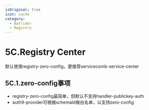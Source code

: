 ```yaml
---
isOriginal: true
icon: cache
category:
  - Batrider
  - Registry
---
```


# 5C.Registry Center

默认使用registry-zero-config，更推荐servicecomb-service-center

## 5C.1.zero-config事项

* registry-zero-config最简单，但默认不支持handler-publickey-auth
* auth9-provider可根据schemaId做白名单，以支持zero-config
